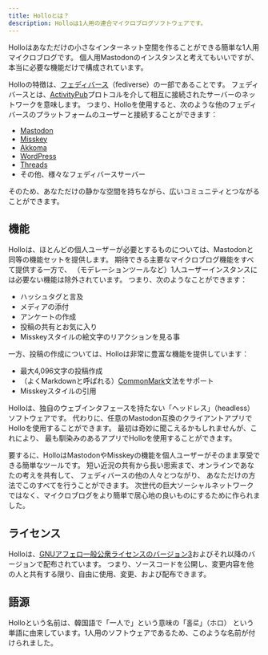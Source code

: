 ```yaml
---
title: Holloとは？
description: Holloは1人用の連合マイクロブログソフトウェアです。
---
```


Holloはあなただけの小さなインターネット空間を作ることができる簡単な1人用マイクロブログです。
個人用Mastodonのインスタンスと考えてもいいですが、本当に必要な機能だけで構成されています。

Holloの特徴は、[フェディバース]（fediverse）の一部であることです。
フェディバースとは、[ActivityPub]プロトコルを介して相互に接続されたサーバーのネットワークを意味します。
つまり、Holloを使用すると、次のような他のフェディバースのプラットフォームのユーザーと接続することができます：

 -  [Mastodon]
 -  [Misskey]
 -  [Akkoma]
 -  [WordPress]
 -  [Threads]
 -  その他、様々なフェディバースサーバー

そのため、あなただけの静かな空間を持ちながら、広いコミュニティとつながることができます。

[フェディバース]: https://ja.wikipedia.org/wiki/Fediverse
[ActivityPub]: https://activitypub.rocks/
[Mastodon]: https://joinmastodon.org/ko
[Misskey]: https://misskey-hub.net/ko/
[Akkoma]: https://akkoma.social/
[WordPress]: https://ko.wordpress.org/
[Threads]: https://www.threads.net/


機能
----

Holloは、ほとんどの個人ユーザーが必要とするものについては、Mastodonと同等の機能セットを提供します。
期待できる主要なマイクロブログ機能をすべて提供する一方で、
（モデレーションツールなど）1人ユーザーインスタンスには必要ない機能は除外されています。
つまり、次のようなことができます：

 -  ハッシュタグと言及
 -  メディアの添付
 -  アンケートの作成
 -  投稿の共有とお気に入り
 -  Misskeyスタイルの絵文字のリアクションを見る事

一方、投稿の作成については、Holloは非常に豊富な機能を提供しています：

 -  最大4,096文字の投稿作成
 -  （よくMarkdownと呼ばれる）[CommonMark]文法をサポート
 -  Misskeyスタイルの引用

Holloは、独自のウェブインタフェースを持たない「ヘッドレス」（headless）ソフトウェアです。
代わりに、任意のMastodon互換のクライアントアプリでHolloを使用することができます。
最初は奇妙に聞こえるかもしれませんが、これにより、
最も馴染みのあるアプリでHolloを使用することができます。

要するに、HolloはMastodonやMisskeyの機能を個人ユーザーがそのまま享受できる簡単なツールです。
短い近況の共有から長い思索まで、オンラインであなたの考えを共有して、
フェディバースの他の人々とつながり、
あなただけの方法でこのすべてを行うことができます。
次世代の巨大ソーシャルネットワークではなく、マイクロブログをより簡単で居心地の良いものにするために作られました。

[CommonMark]: https://commonmark.org/

ライセンス
----------

Holloは、[GNUアフェロ一般公衆ライセンスのバージョン3][AGPLv3]およびそれ以降のバージョンで配布されています。
つまり、ソースコードを公開し、変更内容を他の人と共有する限り、自由に使用、変更、および配布できます。

[AGPLv3]: https://www.gnu.org/licenses/agpl-3.0.ja.html


語源
----

Holloという名前は、韓国語で「一人で」という意味の「홀로」（ホロ）
という単語に由来しています。1人用のソフトウェアであるため、このような名前が付けられました。
